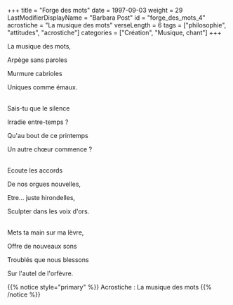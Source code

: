 +++
title = "Forge des mots"
date = 1997-09-03
weight = 29
LastModifierDisplayName = "Barbara Post"
id = "forge_des_mots_4"
acrostiche = "La musique des mots"
verseLength = 6
tags = ["philosophie", "attitudes", "acrostiche"]
categories = ["Création", "Musique, chant"]
+++

La musique des mots,

Arpège sans paroles

Murmure cabrioles

Uniques comme émaux.

 \
Sais-tu que le silence

Irradie entre-temps ?

Qu'au bout de ce printemps

Un autre chœur commence ?

 \
Ecoute les accords

De nos orgues nouvelles,

Etre... juste hirondelles,

Sculpter dans les voix d'ors.

 \
Mets ta main sur ma lèvre,

Offre de nouveaux sons

Troublés que nous blessons

Sur l'autel de l'orfèvre.

{{% notice style="primary" %}}
Acrostiche : La musique des mots
{{% /notice %}}
